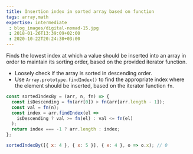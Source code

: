 ```yaml
---
title: Insertion index in sorted array based on function
tags: array,math
expertise: intermediate
 : blog_images/digital-nomad-15.jpg
 : 2018-01-26T13:39:09+02:00
 : 2020-10-22T20:24:30+03:00
---
```


Finds the lowest index at which a value should be inserted into an array in order to maintain its sorting order, based on the provided iterator function.

- Loosely check if the array is sorted in descending order.
- Use `Array.prototype.findIndex()` to find the appropriate index where the element should be inserted, based on the iterator function `fn`.

```js
const sortedIndexBy = (arr, n, fn) => {
  const isDescending = fn(arr[0]) > fn(arr[arr.length - 1]);
  const val = fn(n);
  const index = arr.findIndex(el =>
    isDescending ? val >= fn(el) : val <= fn(el)
  );
  return index === -1 ? arr.length : index;
};
```

```js
sortedIndexBy([{ x: 4 }, { x: 5 }], { x: 4 }, o => o.x); // 0
```

